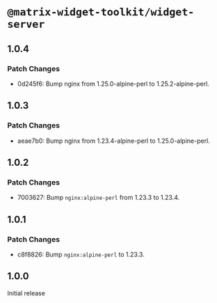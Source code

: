 # `@matrix-widget-toolkit/widget-server`

## 1.0.4

### Patch Changes

- 0d245f6: Bump nginx from 1.25.0-alpine-perl to 1.25.2-alpine-perl.

## 1.0.3

### Patch Changes

- aeae7b0: Bump nginx from 1.23.4-alpine-perl to 1.25.0-alpine-perl.

## 1.0.2

### Patch Changes

- 7003627: Bump `nginx:alpine-perl` from 1.23.3 to 1.23.4.

## 1.0.1

### Patch Changes

- c8f8826: Bump `nginx:alpine-perl` to 1.23.3.

## 1.0.0

Initial release
